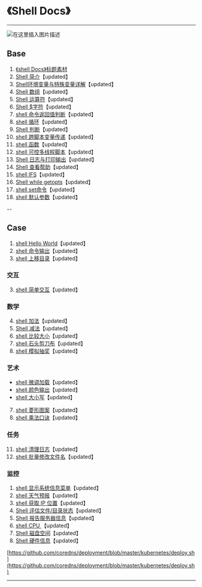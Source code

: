 #  《Shell Docs》



---

![在这里插入图片描述](https://img-blog.csdnimg.cn/a4faba2359fc4d8d88e5c3687dec559c.gif#pic_center)

## Base

 1. [《shell Docs》标题素材](https://blog.csdn.net/xixihahalelehehe/article/details/125353641)
 2. [Shell 简介](https://blog.csdn.net/xixihahalelehehe/article/details/125317235)【updated】
 3. [Shell环境变量与特殊变量详解](https://www.cnblogs.com/liang-io/p/9825363.html)【updated】
 4. [Shell 数组](https://ghostwritten.blog.csdn.net/article/details/113544831)【updated】
 5. [Shell 运算符](https://ghostwritten.blog.csdn.net/article/details/104815152)【updated】
 6. [Shell $字符](https://ghostwritten.blog.csdn.net/article/details/104816057)【updated】
 7. [shell 命令返回值判断](https://ghostwritten.blog.csdn.net/article/details/104819343)【updated】
 8. [shell 循环](https://ghostwritten.blog.csdn.net/article/details/104821484)【updated】
 9. [Shell 判断](https://blog.csdn.net/xixihahalelehehe/article/details/125325593)【updated】
 10. [shell 跨脚本变量传递](https://ghostwritten.blog.csdn.net/article/details/104935683)【updated】
 11. [shell 函数](https://ghostwritten.blog.csdn.net/article/details/104934807)【updated】
 12. [shell 可控多线程脚本](https://ghostwritten.blog.csdn.net/article/details/108797520)【updated】
 13. [Shell 日志与打印输出](https://ghostwritten.blog.csdn.net/article/details/125408678)【updated】
 14. [Shell 查看帮助](https://ghostwritten.blog.csdn.net/article/details/125409688)【updated】
 16. [shell IFS](https://ghostwritten.blog.csdn.net/article/details/110433521)【updated】
 17. [Shell while getopts](https://ghostwritten.blog.csdn.net/article/details/110438010)【updated】
 18. [shell set命令](https://ghostwritten.blog.csdn.net/article/details/112313087)【updated】
 19. [shell 默认参数](https://ghostwritten.blog.csdn.net/article/details/113879875)【updated】

--
## Case

 1. [shell Hello World](https://ghostwritten.blog.csdn.net/article/details/125161443)【updated】
 2. [shell 命令输出](https://ghostwritten.blog.csdn.net/article/details/125162248)【updated】
 5. [shell 上移目录](https://ghostwritten.blog.csdn.net/article/details/125163794)【updated】

###  交互
 3. [shell 简单交互](https://ghostwritten.blog.csdn.net/article/details/125162329)【updated】

###  数学
 4. [shell 加法](https://ghostwritten.blog.csdn.net/article/details/105901300)【updated】
 5. [Shell 减法](https://blog.csdn.net/xixihahalelehehe/article/details/125188842)【updated】
 6. [shell 比较大小](https://ghostwritten.blog.csdn.net/article/details/125161802)【updated】
 7. [shell 石头剪刀布](https://ghostwritten.blog.csdn.net/article/details/105905801)【updated】
 8. [shell 模拟抽奖](https://ghostwritten.blog.csdn.net/article/details/105901511)【updated】

### 艺术

 - [shell 微调加载](https://ghostwritten.blog.csdn.net/article/details/125163280)【updated】
 - [shell 颜色输出](https://ghostwritten.blog.csdn.net/article/details/125163330)【updated】
 - [shell 大小写](https://ghostwritten.blog.csdn.net/article/details/125163397)【updated】
 7. [shell 菱形图案](https://ghostwritten.blog.csdn.net/article/details/125162504)【updated】
 8. [shell 乘法口诀](https://ghostwritten.blog.csdn.net/article/details/105905271)【updated】



###  任务
 11. [shell 清理日志](https://ghostwritten.blog.csdn.net/article/details/125151982)【updated】
 12. [shell 批量修改文件名](https://ghostwritten.blog.csdn.net/article/details/105904255)【updated】

###  监控

 1. [shell 显示系统信息菜单](https://ghostwritten.blog.csdn.net/article/details/125162789)【updated】
 2. [shell 天气预报](https://blog.csdn.net/xixihahalelehehe/article/details/125171445)【updated】
 3. [shell 获取 IP 位置](https://blog.csdn.net/xixihahalelehehe/article/details/125171795)【updated】
 4. [Shell 评估文件/目录状态](https://ghostwritten.blog.csdn.net/article/details/125171875)【updated】
 5. [Shell 报告服务器信息](https://blog.csdn.net/xixihahalelehehe/article/details/125175982)【updated】
 6. [shell CPU ](https://blog.csdn.net/xixihahalelehehe/article/details/125176134)【updated】
 7. [Shell 磁盘空间](https://blog.csdn.net/xixihahalelehehe/article/details/125176250)【updated】
 8. [Shell 硬件信息](https://blog.csdn.net/xixihahalelehehe/article/details/125188593)【updated】


[https://github.com/coredns/deployment/blob/master/kubernetes/deploy.sh](https://github.com/coredns/deployment/blob/master/kubernetes/deploy.sh)


----



